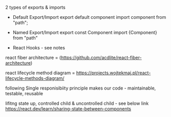 2 types of exports & imports

- Default Export/Import
export default component
import component from "path";


- Named Export/Import
export const Component
import {Component} from "path"


- React Hooks - see notes

react fiber architecture =  (<https://github.com/acdlite/react-fiber-architecture>)

react lifecycle method diagram = <https://projects.wojtekmaj.pl/react-lifecycle-methods-diagram/>

following Single responisibiity principle makes our code - maintainable, testable, reusable

lifitng state up, controlled child & uncontrolled child - see below link
<https://react.dev/learn/sharing-state-between-components>